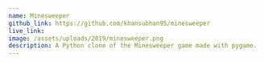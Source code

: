```yaml
---
name: Minesweeper
github_link: https://github.com/khansubhan95/minesweeper
live_link: 
image: /assets/uploads/2019/minesweeper.png
description: A Python clone of the Minesweeper game made with pygame.
---
```

